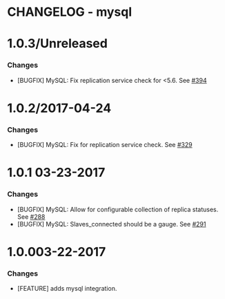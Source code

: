 # CHANGELOG - mysql

1.0.3/Unreleased
==================

### Changes

* [BUGFIX] MySQL: Fix replication service check for <5.6. See [#394][]


1.0.2/2017-04-24
==================

### Changes

* [BUGFIX] MySQL: Fix for replication service check. See [#329][]


1.0.1 03-23-2017
==================

### Changes

* [BUGFIX] MySQL: Allow for configurable collection of replica statuses. See [#288][]
* [BUGFIX] MySQL: Slaves_connected should be a gauge. See [#291][]


1.0.003-22-2017
==================

### Changes

* [FEATURE] adds mysql integration.

<!--- The following link definition list is generated by PimpMyChangelog --->
[#288]: https://github.com/DataDog/integrations-core/issues/288
[#291]: https://github.com/DataDog/integrations-core/issues/291
[#329]: https://github.com/DataDog/integrations-core/issues/329
[#394]: https://github.com/DataDog/integrations-core/issues/394
